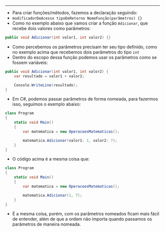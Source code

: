 ___
- Para criar funções/métodos, fazemos a declaração seguindo:
- `modificadorDeAcesso tipoDeRetorno NomeFunção(parâmetros) {}`
- Como no exemplo abaixo que vamos criar a função `Adicionar`, que recebe dois valores como parâmetros:
```c#
public void Adicionar(int valor1, int valor2) {}
```
- Como percebemos os parâmetros precisam ter seu tipo definido, como no exemplo acima que recebemos dois parâmetros do tipo `int`
- Dentro do escopo dessa função podemos usar os parâmetros como se fossem variáveis:
```c#
public void Adicionar(int valor1, int valor2) {
	var resultado = valor1 + valor2;

	Console.WriteLine(resultado);
}
```
- Em C#, podemos passar parâmetros de forma nomeada, para fazermos isso, seguimos o exemplo abaixo:
```c#
class Program 
{
	static void Main()
	{
		var matematica = new OperacoesMatematicas();

		matematica.Adicionar(valor1: 1, valor2: 7);
	}
}
```
- O código acima é a mesma coisa que:
```c#
class Program 
{
	static void Main()
	{
		var matematica = new OperacoesMatematicas();

		matematica.Adicionar(1, 7);
	}
}
```
- É a mesma coisa, porém, com os parâmetros nomeados ficam mais fácil de entender, além de que a ordem não importa quando passamos os parâmetros de maneira nomeada.